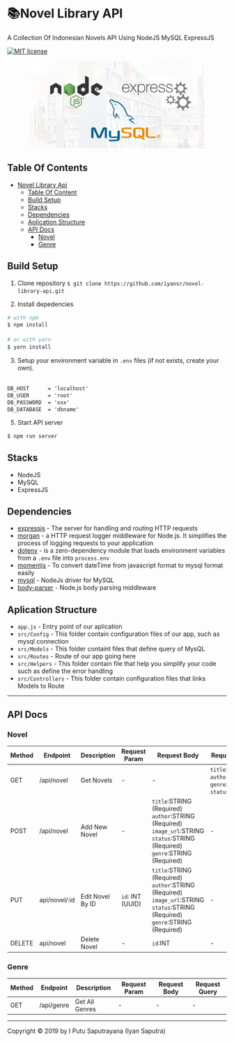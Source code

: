 # 📚Novel Library API

A Collection Of Indonesian Novels API Using NodeJS MySQL ExpressJS

[![MIT license](http://img.shields.io/badge/license-MIT-brightgreen.svg)](http://opensource.org/licenses/MIT)

<p align="center">
  <a href="https://nodejs.org/">
    <img title="Restful API" height='200' src="https://raw.githubusercontent.com/iyansr/novel-library-api/master/img.jpg">
  </a>
</p>

## Table Of Contents

- [Novel Library Api](#novel-library-api)
  - [Table Of Content](#table-of-content)
  - [Build Setup](#build-setup)
  - [Stacks](#stacks)
  - [Dependencies](#dependencies)
  - [Aplication Structure](#aplication-Structure)
  - [API Docs](#api-docs)
    - [Novel](#novel)
    - [Genre](#genre)

## Build Setup

1. Clone repository
   `$ git clone https://github.com/iyansr/novel-library-api.git`

2. Install depedencies

```bash
# with npm
$ npm install

# or with yarn
$ yarn install
```

3. Setup your environment variable in `.env` files (if not exists, create your own).

```env

DB_HOST      = 'localhost'
DB_USER      = 'root'
DB_PASSWORD  = 'xxx'
DB_DATABASE  = 'dbname'

```

5. Start API server

```bash
$ npm run server
```

## Stacks

- NodeJS
- MySQL
- ExpressJS

## Dependencies

- [expressjs](https://www.npmjs.com/package/express) - The server for handling and routing HTTP requests
- [morgan](https://www.npmjs.com/package/morgan) - a HTTP request logger middleware for Node.js. It simplifies the process of logging requests to your application
- [dotenv](https://www.npmjs.com/package/dotenv) - is a zero-dependency module that loads environment variables from a `.env` file into `process.env`
- [momentjs](https://www.npmjs.com/package/moment) - To convert dateTime from javascript format to mysql format easily
- [mysql](https://www.npmjs.com/package/mysql) - NodeJs driver for MySQL
- [body-parser](https://www.npmjs.com/package/body-parser) - Node.js body parsing middleware

## Aplication Structure

- `app.js` - Entry point of our aplication
- `src/Config` - This folder contain configuration files of our app, such as mysql connection
- `src/Models` - This folder containt files that define query of MysQL
- `src/Routes` - Route of our app going here
- `src/Helpers` - This folder contain file that help you simplify your code such as define the error handling
- `src/Controllers` - This folder contain configuration files that links Models to Route

---

## API Docs

### **Novel**

| Method | Endpoint      | Description      | Request Param    | Request Body                                                                                                                 | Request Query                                                    |
| ------ | ------------- | ---------------- | ---------------- | ---------------------------------------------------------------------------------------------------------------------------- | ---------------------------------------------------------------- |
| GET    | /api/novel    | Get Novels       | -                | -                                                                                                                            | `title`:STRING `author`:STRING `genre`: INTEGER `status`:INTEGER |
| POST   | /api/novel    | Add New Novel    | -                | `title`:STRING (Required) `author`:STRING (Required) `image_url`:STRING `status`:STRING (Required) `genre`:STRING (Required) | -                                                                |
| PUT    | api/novel/:id | Edit Novel By ID | `id`: INT (UUID) | `title`:STRING (Required) `author`:STRING (Required) `image_url`:STRING `status`:STRING (Required) `genre`:STRING (Required) | -                                                                |
| DELETE | api/novel     | Delete Novel     | -                | `id`:INT                                                                                                                     | -                                                                |

### **Genre**

| Method | Endpoint   | Description    | Request Param | Request Body | Request Query |
| ------ | ---------- | -------------- | ------------- | ------------ | ------------- |
| GET    | /api/genre | Get All Genres | -             | -            | -             |

---

Copyright © 2019 by I Putu Saputrayana (Iyan Saputra)
